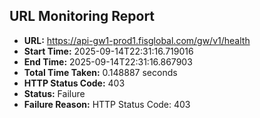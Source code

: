 ## URL Monitoring Report

- **URL:** https://api-gw1-prod1.fisglobal.com/gw/v1/health
- **Start Time:** 2025-09-14T22:31:16.719016
- **End Time:** 2025-09-14T22:31:16.867903
- **Total Time Taken:** 0.148887 seconds
- **HTTP Status Code:** 403
- **Status:** Failure
- **Failure Reason:** HTTP Status Code: 403
